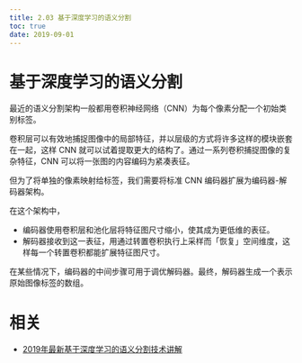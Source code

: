 ```yaml
---
title: 2.03 基于深度学习的语义分割
toc: true
date: 2019-09-01
---
```


# 基于深度学习的语义分割

最近的语义分割架构一般都用卷积神经网络（CNN）为每个像素分配一个初始类别标签。

卷积层可以有效地捕捉图像中的局部特征，并以层级的方式将许多这样的模块嵌套在一起，这样 CNN 就可以试着提取更大的结构了。通过一系列卷积捕捉图像的复杂特征，CNN 可以将一张图的内容编码为紧凑表征。

但为了将单独的像素映射给标签，我们需要将标准 CNN 编码器扩展为编码器-解码器架构。

在这个架构中，

- 编码器使用卷积层和池化层将特征图尺寸缩小，使其成为更低维的表征。
- 解码器接收到这一表征，用通过转置卷积执行上采样而「恢复」空间维度，这样每一个转置卷积都能扩展特征图尺寸。

在某些情况下，编码器的中间步骤可用于调优解码器。最终，解码器生成一个表示原始图像标签的数组。



# 相关

- [2019年最新基于深度学习的语义分割技术讲解](https://zhuanlan.zhihu.com/p/76418243)
